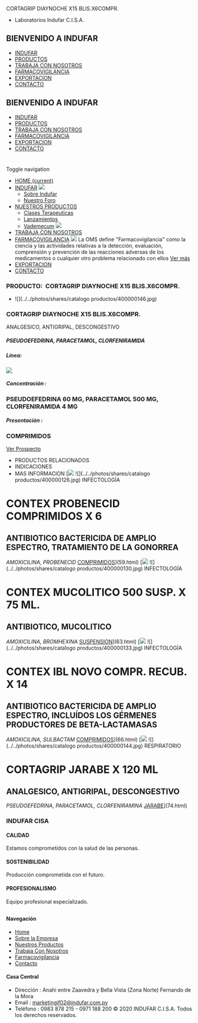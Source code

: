 CORTAGRIP DIAYNOCHE X15 BLIS.X6COMPR.
- Laboratorios Indufar C.I.S.A.
## BIENVENIDO A INDUFAR
* [INDUFAR](75.html#)
* [PRODUCTOS](75.html#)
* [TRABAJA CON NOSOTROS](75.html#)
* [FARMACOVIGILANCIA](75.html#)
* [EXPORTACION](75.html#)
* [CONTACTO](75.html#)
## BIENVENIDO A INDUFAR
* [INDUFAR](../../index.html)
* [PRODUCTOS](../../productos.html)
* [TRABAJA CON NOSOTROS](../../trabaja_con_nosotros.html)
* [FARMACOVIGILANCIA](../../farmacovigilancia.html)
* [EXPORTACION](../../exportacion.html)
* [CONTACTO](../../contacto.html)
# 
Toggle navigation
* [HOME (current)](../../index.html)
* [INDUFAR](75.html#) 
  [![ ](../../photos/shares/Sistema/Menu/indufar_menul.jpg)](../../institucional.html)
  - [Sobre Indufar](../../institucional.html)
  - [Nuestro Foro](../../blog.html)
* [NUESTROS PRODUCTOS](75.html#) 
  - [Clases Terapeuticas](../clases_terapeuticas.html)
  - [Lanzamientos](../lanzamientos.html)
  - [Vademecum](../../productos.html)
  [![ ](../../photos/shares/Sistema/Menu/productos.png)](../../productos.html)
* [TRABAJA CON NOSOTROS](../../trabaja_con_nosotros.html)
* [FARMACOVIGILANCIA](75.html#) 
  [![ ](../../photos/shares/Sistema/Menu/TUBOS.png)](../../farmacovigilancia.html)
  La OMS define "Farmacovigilancia" como la ciencia y las actividades relativas a la detección, evaluación, comprensión y prevención de las reacciones adversas de los medicamentos o cualquier otro problema relacionado con ellos
  [Ver más](../../farmacovigilancia.html)
* [EXPORTACION](../../exportacion.html)
* [CONTACTO](../../contacto.html)
### PRODUCTO:  CORTAGRIP DIAYNOCHE X15 BLIS.X6COMPR.
* ![](../../photos/shares/catalogo productos/400000146.jpg)
### **CORTAGRIP DIAYNOCHE X15 BLIS.X6COMPR.**
ANALGESICO, ANTIGRIPAL, DESCONGESTIVO
##### **PSEUDOEFEDRINA, PARACETAMOL, CLORFENIRAMIDA**
##### **Línea:**
[![](../../photos/shares/Laboratorios/lab_indufar.png)](../linea/1.html)
##### **Concentración :**
### PSEUDOEFEDRINA 60 MG, PARACETAMOL 500 MG, CLORFENIRAMIDA 4 MG
##### **Presentación :**
### COMPRIMIDOS
[Ver Prospecto](https://www.indufar.com.py/files/shares/prospectos/400000146.pdf)
* PRODUCTOS RELACIONADOS
* INDICACIONES
* MAS INFORMACION
[![](../../photos/shares/Laboratorios/lab_indufar.png)
![](../../photos/shares/catalogo productos/400000126.jpg)
INFECTOLOGÍA
# CONTEX PROBENECID COMPRIMIDOS X 6
## ANTIBIOTICO BACTERICIDA DE AMPLIO ESPECTRO, TRATAMIENTO DE LA GONORREA
*AMOXICILINA, PROBENECID*
[COMPRIMIDOS](75.html#)](59.html)
[![](../../photos/shares/Laboratorios/lab_indufar.png)
![](../../photos/shares/catalogo productos/400000130.jpg)
INFECTOLOGÍA
# CONTEX MUCOLITICO 500 SUSP. X 75 ML.
## ANTIBIOTICO, MUCOLITICO
*AMOXICILINA, BROMHEXINA*
[SUSPENSION](75.html#)](63.html)
[![](../../photos/shares/Laboratorios/lab_indufar.png)
![](../../photos/shares/catalogo productos/400000133.jpg)
INFECTOLOGÍA
# CONTEX IBL NOVO COMPR. RECUB. X 14
## ANTIBIOTICO BACTERICIDA DE AMPLIO ESPECTRO, INCLUÍDOS LOS GÉRMENES PRODUCTORES DE BETA-LACTAMASAS
*AMOXICILINA, SULBACTAM*
[COMPRIMIDOS](75.html#)](66.html)
[![](../../photos/shares/Laboratorios/lab_indufar.png)
![](../../photos/shares/catalogo productos/400000144.jpg)
RESPIRATORIO
# CORTAGRIP JARABE X 120 ML
## ANALGESICO, ANTIGRIPAL, DESCONGESTIVO
*PSEUDOEFEDRINA, PARACETAMOL, CLORFENIRAMINA*
[JARABE](75.html#)](74.html)
### INDUFAR CISA
#### CALIDAD
Estamos comprometidos con la salud de las personas.
#### SOSTENIBILIDAD
Producción comprometida con el futuro.
#### PROFESIONALISMO
Equipo profesional especializado.
## 
#### Navegación
* [Home](../../index.html)
* [Sobre la Empresa](../../institucional.html)
* [Nuestros Productos](../../productos.html)
* [Trabaja Con Nosotros](../../trabaja_con_nosotros.html)
* [Farmacovigilancia](../../farmacovigilancia.html)
* [Contacto](../../contacto.html)
#### Casa Central
* Dirección : Anahi entre Zaavedra y Bella Vista (Zona Norte) Fernando de la Mora
* Email : [marketingif02@indufar.com.py](mailto:marketingif02@indufar.com.py)
* Teléfono : 0983 878 215 - 0971 188 200
© 2020 INDUFAR C.I.S.A. Todos los derechos reservados.